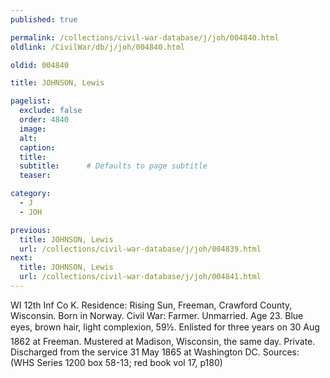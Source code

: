 ```yaml
---
published: true

permalink: /collections/civil-war-database/j/joh/004840.html
oldlink: /CivilWar/db/j/joh/004840.html

oldid: 004840

title: JOHNSON, Lewis

pagelist:
  exclude: false
  order: 4840
  image: 
  alt:
  caption:
  title:
  subtitle:      # Defaults to page subtitle
  teaser:

category: 
  - J 
  - JOH

previous:
  title: JOHNSON, Lewis
  url: /collections/civil-war-database/j/joh/004839.html  
next:
  title: JOHNSON, Lewis
  url: /collections/civil-war-database/j/joh/004841.html   
---
```

WI 12th Inf Co K. Residence: Rising Sun, Freeman, Crawford County, Wisconsin. Born in Norway. Civil War: Farmer. Unmarried. Age 23. Blue eyes, brown hair, light complexion, 5&#146;9&frac12;&#148;. Enlisted for three years on 30 Aug 1862 at Freeman. Mustered at Madison, Wisconsin, the same day. Private. Discharged from the service 31 May 1865 at Washington DC. Sources: (WHS Series 1200 box 58-13; red book vol 17, p180)